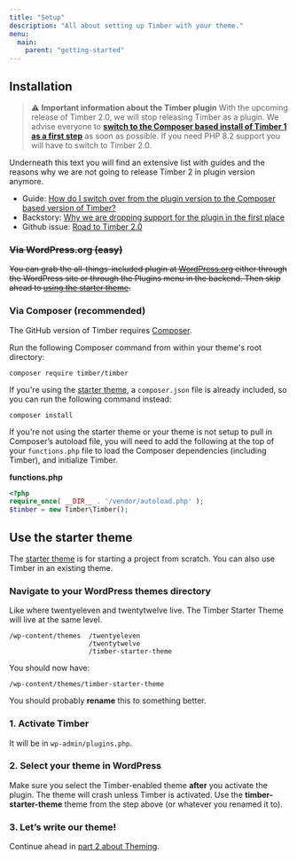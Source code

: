```yaml
---
title: "Setup"
description: "All about setting up Timber with your theme."
menu:
  main:
    parent: "getting-started"
---
```


## Installation
> ⚠️ **Important information about the Timber plugin**
> With the upcoming release of Timber 2.0, we will stop releasing Timber as a plugin. We advise everyone to **[switch to the Composer based install of Timber 1 as a first step](https://timber.github.io/docs/getting-started/switch-to-composer/)** as soon as possible. If you need PHP 8.2 support you will have to switch to Timber 2.0.

Underneath this text you will find an extensive list with guides and the reasons why we are not going to release Timber 2 in plugin version anymore.

* Guide: [How do I switch over from the plugin version to the Composer based version of Timber?](https://timber.github.io/docs/getting-started/switch-to-composer/)
* Backstory: [Why we are dropping support for the plugin in the first place](https://github.com/timber/timber/pull/2005)
* Github issue: [Road to Timber 2.0](https://github.com/timber/timber/issues/2741)

### ~~Via WordPress.org (easy)~~

~~You can grab the all-things-included plugin at [WordPress.org](http://wordpress.org/plugins/timber-library/) either through the WordPress site or through the Plugins menu in the backend. Then skip ahead to [using the starter theme](#use-the-starter-theme).~~

### Via Composer (recommended)

The GitHub version of Timber requires [Composer](https://getcomposer.org/download/).

Run the following Composer command from within your theme's root directory:

```shell
composer require timber/timber
```

If you're using the [starter theme](https://github.com/timber/starter-theme), a `composer.json` file is already included, so you can run the following command instead:

```shell
composer install
```

If you're not using the starter theme or your theme is not setup to pull in Composer’s autoload file, you will need to add the following at the top of your `functions.php` file to load the Composer dependencies (including Timber), and initialize Timber.

**functions.php**

```php
<?php
require_once( __DIR__ . '/vendor/autoload.php' );
$timber = new Timber\Timber();
```

## Use the starter theme

The [starter theme](https://github.com/timber/starter-theme) is for starting a project from scratch. You can also use Timber in an existing theme.

### Navigate to your WordPress themes directory

Like where twentyeleven and twentytwelve live. The Timber Starter Theme will live at the same level.

	/wp-content/themes	/twentyeleven
						/twentytwelve
						/timber-starter-theme

You should now have:

	/wp-content/themes/timber-starter-theme

You should probably **rename** this to something better.

### 1. Activate Timber

It will be in `wp-admin/plugins.php`.

### 2. Select your theme in WordPress

Make sure you select the Timber-enabled theme **after** you activate the plugin. The theme will crash unless Timber is activated. Use the **timber-starter-theme** theme from the step above (or whatever you renamed it to).

### 3. Let’s write our theme!

Continue ahead in [part 2 about Theming](https://timber.github.io/docs/getting-started/theming/).
